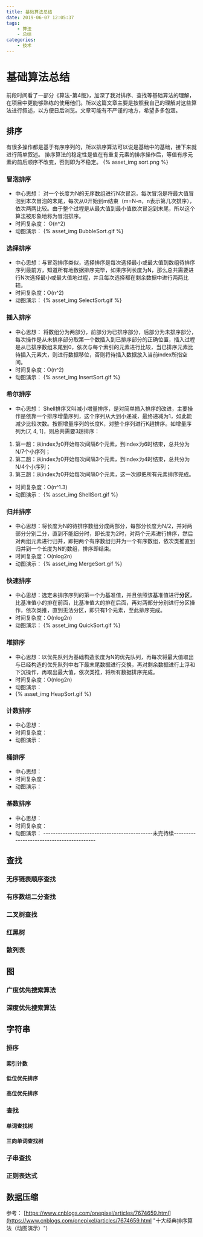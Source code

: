 ```yaml
---
title: 基础算法总结
date: 2019-06-07 12:05:37
tags:
	- 算法
	- 总结
categories:
	- 技术
---
```

# 基础算法总结

前段时间看了一部分《算法-第4版》，加深了我对排序、查找等基础算法的理解，在项目中更能够熟练的使用他们。所以这篇文章主要是按照我自己的理解对这些算法进行叙述，以方便日后浏览。文章可能有不严谨的地方，希望多多包涵。
## 排序
有很多操作都是基于有序序列的，所以排序算法可以说是基础中的基础，接下来就进行简单叙述。
排序算法的稳定性是值在有重复元素的排序操作后，等值有序元素的前后顺序不改变，否则即为不稳定。
{% asset_img sort.png %}
### 冒泡排序
* 中心思想： 对一个长度为N的无序数组进行N次冒泡，每次冒泡是将最大值冒泡到本次冒泡的末尾，每次从0开始到m结束（m=N-n，n表示第几次排序），依次两两比较。由于整个过程是从最大值到最小值依次冒泡到末尾，所以这个算法被形象地称为冒泡排序。
* 时间复杂度： O(n^2)
* 动图演示：
{% asset_img BubbleSort.gif %}
<!--more-->
### 选择排序
* 中心思想：与冒泡排序类似，选择排序是每次选择最小或最大值到数组待排序序列最前方，知道所有地数据排序完毕，如果序列长度为N，那么总共需要进行N次选择最小或最大值地过程，并且每次选择都在剩余数据中进行两两比较。
* 时间复杂度：O(n^2)
* 动图演示：
{% asset_img SelectSort.gif %}
### 插入排序
* 中心思想： 将数组分为两部分，前部分为已排序部分，后部分为未排序部分，每次操作是从未排序部分取第一个数插入到已排序部分的正确位置，插入过程是从已排序数组末尾到0，依次与每个索引的元素进行比较，当已排序元素比待插入元素大，则进行数据移位，否则将待插入数据放入当前index所指空间。
* 时间复杂度：O(n^2)
* 动图演示：
{% asset_img InsertSort.gif %}
### 希尔排序
* 中心思想： Shell排序又叫减小增量排序，是对简单插入排序的改进，主要操作是依靠一个排序增量序列，这个序列从大到小递减，最终递减为1，如此能减少比较次数。按照增量序列的长度K，对整个序列进行K趟排序。如增量序列为[7, 4, 1]，则总共需要3趟排序：
1. 第一趟：从index为0开始每次间隔6个元素，到index为6时结束，总共分为N/7个小序列；
2. 第二趟：从index为0开始每次间隔3个元素，到index为4时结束，总共分为N/4个小序列；
3. 第三趟：从index为0开始每次间隔0个元素，这一次即把所有元素排序完成。
* 时间复杂度：O(n^1.3)
* 动图演示：
{% asset_img ShellSort.gif %}
### 归并排序
* 中心思想：将长度为N的待排序数组分成两部分，每部分长度为N/2，并对两部分分别二分，直到不能细分时，即长度为2时，对两个元素进行排序，然后对两组元素进行归并，即把两个有序数组归并为一个有序数组，依次类推直到归并到一个长度为N的数组，排序即结束。
* 时间复杂度：O(nlog2n)
* 动图演示：
{% asset_img MergeSort.gif %}
### 快速排序
* 中心思想：选定未排序序列的第一个为基准值，并且依照该基准值进行**分区**，比基准值小的排在前面，比基准值大的排在后面，再对两部分分别进行分区操作，依次类推，直到无法分区，即只有1个元素，至此排序完成。
* 时间复杂度：O(nlog2n)
* 动图演示：
{% asset_img QuickSort.gif %}
### 堆排序
* 中心思想：以优先队列为基础构造长度为N的优先队列，再每次将最大值取出与已经构造的优先队列中右下最末尾数据进行交换，再对剩余数据进行上浮和下沉操作，再取出最大值，依次类推，将所有数据排序完成。
* 时间复杂度：O(nlog2n)
* 动图演示：
* {% asset_img HeapSort.gif %}
### 计数排序
* 中心思想：
* 时间复杂度：
* 动图演示：
### 桶排序
* 中心思想：
* 时间复杂度：
* 动图演示：
### 基数排序
* 中心思想：
* 时间复杂度：
* 动图演示：
---------------------------------------------未完待续------------------------------------------
## 查找
### 无序链表顺序查找
### 有序数组二分查找
### 二叉树查找
### 红黑树
### 散列表
## 图
### 广度优先搜索算法
### 深度优先搜索算法
## 字符串
### 排序
#### 索引计数
#### 低位优先排序
#### 高位优先排序
### 查找
#### 单词查找树
#### 三向单词查找树
### 子串查找
### 正则表达式
## 数据压缩

参考： [https://www.cnblogs.com/onepixel/articles/7674659.html](https://www.cnblogs.com/onepixel/articles/7674659.html "十大经典排序算法（动图演示）")